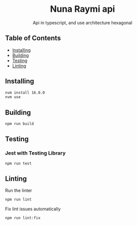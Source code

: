 <h1 align="center">Nuna Raymi api</h1>

<p align="center">
  Api in typescript, and use architecture hexagonal
</p>

<!-- <p align="center">
    <a href="https://github.com/AlbertHernandez/hexagonal-architecture-typescript-service-skeleton/actions/workflows/nodejs.yml?branch=main"><img src="https://github.com/AlbertHernandez/hexagonal-architecture-typescript-service-skeleton/actions/workflows/nodejs.yml/badge.svg?branch=main" alt="nodejs"/></a>
</p> -->

## Table of Contents

* [Installing](#installing)
* [Building](#building)
* [Testing](#testing)
* [Linting](#linting)

## Installing

```bash
nvm install 16.0.0
nvm use
```

## Building

```bash
npm run build
```

## Testing

### Jest with Testing Library

```bash
npm run test
```

## Linting

Run the linter

```bash
npm run lint
```

Fix lint issues automatically

```bash
npm run lint:fix
```
